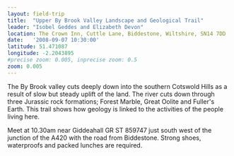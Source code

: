 ```yaml
---
layout: field-trip
title:  "Upper By Brook Valley Landscape and Geological Trail"
leader: "Isobel Geddes and Elizabeth Devon"
location: The Crown Inn, Cuttle Lane, Biddestone, Wiltshire, SN14 7DD
date:   '2008-09-07 10:30:00'
latitude: 51.471087
longitude: -2.2043895
#precise zoom: 0.005, inprecise zoom: 0.5
zoom: 0.005
---
```

The By Brook valley cuts deeply down into the southern Cotswold Hills as a result of slow but steady uplift of the land. The river cuts down through three Jurassic rock formations; Forest Marble, Great Oolite and Fuller's Earth. This trail shows how geology is linked to the activities of the people living here.

Meet at 10.30am near Giddeahall GR ST 859747 just south west of the junction of the A420 with the road from Biddestone. Strong shoes, waterproofs and packed lunches are required.